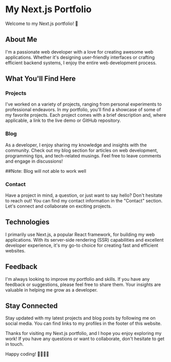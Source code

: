 # My Next.js Portfolio

Welcome to my Next.js portfolio! 🚀

## About Me

I'm a passionate web developer with a love for creating awesome web applications. Whether it's designing user-friendly interfaces or crafting efficient backend systems, I enjoy the entire web development process.

## What You'll Find Here

### Projects

I've worked on a variety of projects, ranging from personal experiments to professional endeavors. In my portfolio, you'll find a showcase of some of my favorite projects. Each project comes with a brief description and, where applicable, a link to the live demo or GitHub repository.

### Blog

As a developer, I enjoy sharing my knowledge and insights with the community. Check out my blog section for articles on web development, programming tips, and tech-related musings. Feel free to leave comments and engage in discussions!

##Note:
Blog will not able to work well

### Contact

Have a project in mind, a question, or just want to say hello? Don't hesitate to reach out! You can find my contact information in the "Contact" section. Let's connect and collaborate on exciting projects.

## Technologies

I primarily use Next.js, a popular React framework, for building my web applications. With its server-side rendering (SSR) capabilities and excellent developer experience, it's my go-to choice for creating fast and efficient websites.

## Feedback

I'm always looking to improve my portfolio and skills. If you have any feedback or suggestions, please feel free to share them. Your insights are valuable in helping me grow as a developer.

## Stay Connected

Stay updated with my latest projects and blog posts by following me on social media. You can find links to my profiles in the footer of this website.

Thanks for visiting my Next.js portfolio, and I hope you enjoy exploring my work! If you have any questions or want to collaborate, don't hesitate to get in touch.

Happy coding! 👩‍💻👨‍💻
